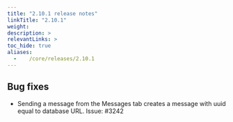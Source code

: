 ```yaml
---
title: "2.10.1 release notes"
linkTitle: "2.10.1"
weight:
description: >
relevantLinks: >
toc_hide: true
aliases:
  -    /core/releases/2.10.1
---
```


## Bug fixes

- Sending a message from the Messages tab creates a message with uuid equal to database URL. Issue: #3242
